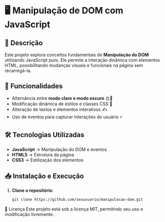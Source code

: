 # 🖥️ Manipulação de DOM com JavaScript

## 📌 Descrição
Este projeto explora conceitos fundamentais de **Manipulação do DOM** utilizando JavaScript puro. Ele permite a interação dinâmica com elementos HTML, possibilitando mudanças visuais e funcionais na página sem recarregá-la.

## 🚀 Funcionalidades
- Alternância entre **modo claro e modo escuro** 🌞🌙
- Modificação dinâmica de estilos e classes CSS 🎨
- Alteração de textos e elementos interativos ✍️
- Uso de eventos para capturar interações do usuário ⚡

## 🛠️ Tecnologias Utilizadas
- **JavaScript** → Manipulação do DOM e eventos
- **HTML5** → Estrutura da página
- **CSS3** → Estilização dos elementos

## 📥 Instalação e Execução
1. **Clone o repositório**:
   ```bash
   git clone https://github.com/seuusuario/manipulacao-dom.git
   
📜 Licença
Este projeto está sob a licença MIT, permitindo seu uso e modificação livremente.
